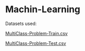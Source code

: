 # Machin-Learning

Datasets used:

[MultiClass-Problem-Train.csv](https://github.com/sanazgit/Machin-Learning/files/9044870/MultiClass-Problem-Train.csv)


[MultiClass-Problem-Test.csv](https://github.com/sanazgit/Machin-Learning/files/9044871/MultiClass-Problem-Test.csv)

